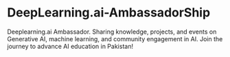 # DeepLearning.ai-AmbassadorShip
Deeplearning.ai Ambassador. Sharing knowledge, projects, and events on Generative AI, machine learning, and community engagement in AI. Join the journey to advance AI education in Pakistan!
